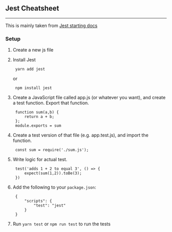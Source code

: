 ## Jest Cheatsheet  
---

 
This is mainly taken from [Jest starting docs][getting started]

### Setup

1. Create a new js file
2. Install Jest  
   
        yarn add jest  

    or  

        npm install jest
3. Create a JavaScript file called app.js (or whatever you want), and create a test function. Export that function. 
   
        function sum(a,b) {
            return a + b;
        };
        module.exports = sum
4. Create a test version of that file (e.g. app.test.js), and import the function.  

        const sum = require('./sum.js');
5. Write logic for actual test.  

        test('adds 1 + 2 to equal 3', () => {
            expect(sum(1,2)).toBe(3);
        })
6. Add the following to your `package.json`:  

        {
            "scripts": {
                "test": "jest"
            }
        }
7. Run `yarn test` or `npm run test` to run the tests



[getting started]: https://jestjs.io/docs/en/getting-started
